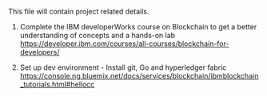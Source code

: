 This file will contain project related details.

1. Complete the IBM developerWorks course on Blockchain to get a better understanding of concepts and a hands-on lab
https://developer.ibm.com/courses/all-courses/blockchain-for-developers/

2. Set up dev environment - Install git, Go and hyperledger fabric 
https://console.ng.bluemix.net/docs/services/blockchain/ibmblockchain_tutorials.html#hellocc
